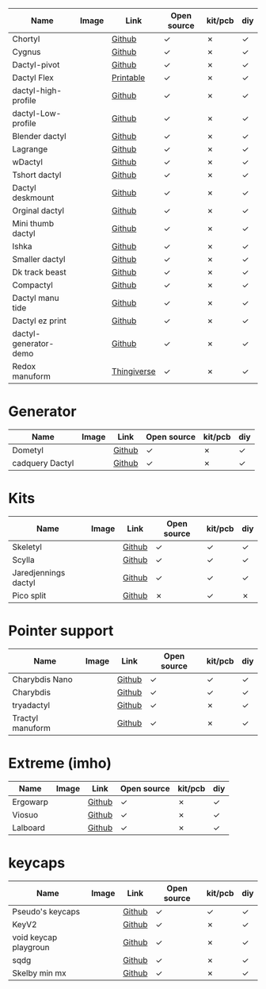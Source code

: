 | Name | Image | Link | Open source | kit/pcb | diy |
|------|-------|------|-------------|---------|--------------|
| Chortyl| ![]()|[Github](https://github.com/jdart/chortyl)| &check; | &#10007; | &check; |
| Cygnus |![]()|[Github](https://github.com/juhakaup/keyboards/tree/main/Cygnus%20v0.5)|&check; | &#10007; | &check; |
| Dactyl-pivot |![]()|[Github](https://github.com/chenfucn/dactyl-pivot)|&check; | &#10007; | &check; |
| Dactyl Flex |![]()|[Printable](https://www.printables.com/model/102789-dactyl-flex-w-threaded-tenting)|&check; | &#10007; | &check; |
| dactyl-high-profile |![]()|[Github](https://github.com/JPricey/dactyl-high-profile )|&check; | &#10007; | &check; |
| dactyl-Low-profile |![]()|[Github](https://github.com/omurovec/dactyl-high-profile)|&check; | &#10007; | &check; |
| Blender dactyl |![]()|[Github](https://github.com/SeanGilroy/blender-dactyl-keyboard)|&check; | &#10007; | &check; |
| Lagrange |![]()|[Github](https://github.com/dpapavas/lagrange-keyboard)|&check; | &#10007; | &check; |
| wDactyl |![]()|[Github](https://github.com/wlard/keyboards/tree/main/wDactyl%20-%20large)|&check; | &#10007; | &check; |
| Tshort dactyl |![]()|[Github](https://github.com/tshort/dactyl-keyboard)|&check; | &#10007; | &check; |
| Dactyl deskmount |![]()|[Github](https://github.com/nickcoutsos/dactyl-deskmount)|&check; | &#10007; | &check; |
| Orginal dactyl |![]()|[Github](https://github.com/adereth/dactyl-keyboard)|&check; | &#10007; | &check; |
| Mini thumb dactyl |![]()|[Github](https://github.com/aleung/mini-thumb-dactyl-keyboard)|&check; | &#10007; | &check; |
| Ishka |![]()|[Github](https://github.com/BrokenFlows/Ishka)|&check; | &#10007; | &check; |
| Smaller dactyl |![]()|[Github](https://github.com/tleytek/Smaller-Dactyl)|&check; | &#10007; | &check; |
| Dk track beast |![]()|[Github](https://github.com/davekincade/dactyl-manuform-mini-keyboard/tree/dk-track-beast)|&check; | &#10007; | &check; |
| Compactyl |![]()|[Github](https://github.com/dereknheiley/compactyl)|&check; | &#10007; | &check; |
| Dactyl manu tide |![]()|[Github](https://github.com/Kravchenko32/dactyl-manu-tide)|&check; | &#10007; | &check; |
| Dactyl ez print |![]()|[Github](https://github.com/ramonimbao/dactyl-ez2print)|&check; | &#10007; | &check; |
| dactyl-generator-demo |![]()|[Github](https://github.com/yejianfengblue/dactyl-generator-demo)|&check; | &#10007; | &check; |
| Redox manuform |![]()|[Thingiverse](https://www.thingiverse.com/thing:3503380)|&check; | &#10007; | &check; |

# Generator
| Name | Image | Link | Open source | kit/pcb | diy |
|------|-------|------|-------------|---------|--------------|
| Dometyl |![]()|[Github](https://github.com/geoffder/dometyl-keyboard)|&check; | &#10007; | &check; |
| cadquery Dactyl |![]()|[Github](https://github.com/joshreve/dactyl-keyboard)|&check; | &#10007; | &check; |

# Kits
| Name | Image | Link | Open source | kit/pcb | diy |
|------|-------|------|-------------|---------|--------------|
| Skeletyl |![]()|[Github](https://github.com/Bastardkb/Skeletyl)|&check; | &check; | &check; |
| Scylla |![]()|[Github](https://github.com/Bastardkb/Scylla)|&check; | &check; | &check; |
| Jaredjennings dactyl |![]()|[Github](https://github.com/jaredjennings/dactyl-keyboard)|&check; | &check; | &check; |
| Pico split |![]()|[Github](https://github.com/akaenner/picosplit)|&#10007; | &check; | &#10007; |

# Pointer support
| Name | Image | Link | Open source | kit/pcb | diy |
|------|-------|------|-------------|---------|--------------|
| Charybdis Nano |![]()|[Github](https://github.com/Bastardkb/Charybdis/tree/main/files/3x5%20nano)|&check; | &check; | &check; |
| Charybdis |![]()|[Github](https://github.com/Bastardkb/Charybdis/tree/main/files/4x6)|&check; | &check; | &check; |
| tryadactyl |![]()|[Github](https://github.com/wolfwood/tryadactyl)|&check; | &#10007; | &check; |
| Tractyl manuform |![]()|[Github](https://github.com/noahprince22/tractyl-manuform-keyboard)|&check; | &#10007; | &check; |

# Extreme (imho)
| Name | Image | Link | Open source | kit/pcb | diy |
|------|-------|------|-------------|---------|--------------|
| Ergowarp |![]()|[Github](https://github.com/pseudoku/ErgoWarp)|&check; | &#10007; | &check; |
| Viosuo |![]()|[Github](https://github.com/Baranowski/Viosuo)|&check; | &#10007; | &check; |
| Lalboard |![]()|[Github](https://github.com/JesusFreke/lalboard)|&check; | &#10007; | &check; |


# keycaps
| Name | Image | Link | Open source | kit/pcb | diy |
|------|-------|------|-------------|---------|--------------|
| Pseudo's keycaps |![]()|[Github](https://github.com/pseudoku/PseudoMakeMeKeyCapProfiles)|&check; | &check; | &check; |
| KeyV2 |![]()|[Github](https://github.com/rsheldiii/KeyV2)|&check; | &#10007; | &check; |
| void keycap playgroun |![]()|[Github](https://github.com/riskable/keycap_playground)|&check; | &#10007; | &check; |
| sqdg |![]()|[Github](https://github.com/crides/sqdg)|&check; | &#10007; | &check; |
| Skelby min mx |![]()|[Github](https://github.com/madebyperce/shelby-min-mx-keycaps)|&check; | &#10007; | &check; |
